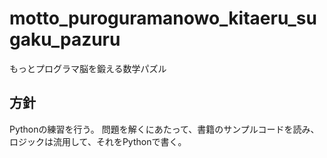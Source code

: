 # motto_puroguramanowo_kitaeru_sugaku_pazuru
もっとプログラマ脳を鍛える数学パズル

## 方針
Pythonの練習を行う。 
問題を解くにあたって、書籍のサンプルコードを読み、ロジックは流用して、それをPythonで書く。  
